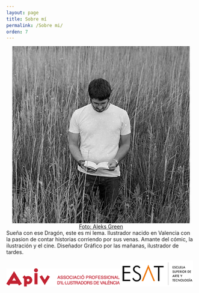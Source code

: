 ```yaml
---
layout: page
title: Sobre mí
permalink: /Sobre mi/
orden: 7
---
```


<div style="float:left;margin: 0 16px;">
 <img src="/img/sobremi.jpg" style="display:block;"/>
 <div style="text-align:center;"><a href="https://www.flickr.com/photos/aleksgreen/" target="_blank">Foto: Aleks Green</a></div>
</div>

Sueña con ese Dragón, este es mi lema. Ilustrador nacido en Valencia con la pasion de contar historias corriendo por sus venas.
Amante del cómic, la ilustración y el cine. Diseñador Gráfico por las mañanas, ilustrador de tardes.



 <img src="/img/logoapiv.png" />
 <img src="/img/logoesat.png" />